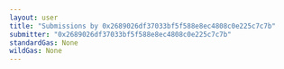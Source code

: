 ```yaml
---
layout: user
title: "Submissions by 0x2689026df37033bf5f588e8ec4808c0e225c7c7b"
submitter: "0x2689026df37033bf5f588e8ec4808c0e225c7c7b"
standardGas: None
wildGas: None
---
```

